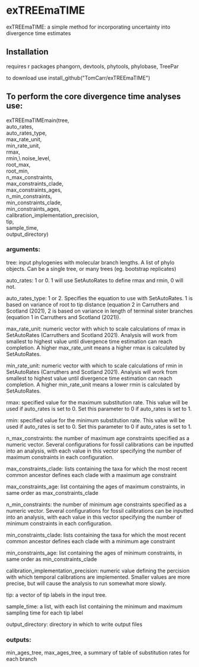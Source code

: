 # exTREEmaTIME
exTREEmaTIME: a simple method for incorporating uncertainty into divergence time estimates

## Installation

requires r packages phangorn, devtools, phytools, phylobase, TreePar

to download use install_github("TomCarr/exTREEmaTIME")

## To perform the core divergence time analyses use:

exTREEmaTIMEmain(tree,\
auto_rates,\
auto_rates_type,\
max_rate_unit,\
min_rate_unit,\
rmax,\
rmin,\ 
noise_level,\
root_max,\
root_min,\
n_max_constraints,\
max_constraints_clade,\
max_constraints_ages,\
n_min_constraints,\
min_constraints_clade,\
min_constraints_ages,\
calibration_implementation_precision,\
tip,\
sample_time,\
output_directory)

### arguments:

tree: input phylogenies with molecular branch lengths. A list of phylo objects. Can be a single tree, or many trees (eg. bootstrap replicates)

auto_rates: 1 or 0. 1 will use SetAutoRates to define rmax and rmin, 0 will not.

auto_rates_type: 1 or 2. Specifies the equation to use with SetAutoRates. 1 is based on variance of root to tip distance (equation 2 in Carruthers and Scotland (2021), 2 is based on variance in length of terminal sister branches (equation 1 in Carruthers and Scotland (2021)).

max_rate_unit: numeric vector with which to scale calculations of rmax in SetAutoRates (Carruthers and Scotland 2021). Analysis will work from smallest to highest value until divergence time estimation can reach completion. A higher max_rate_unit means a higher rmax is calculated by SetAutoRates.   

min_rate_unit: numeric vector with which to scale calculations of rmin in SetAutoRates (Carruthers and Scotland 2021). Analysis will work from smallest to highest value until divergence time estimation can reach completion. A higher min_rate_unit means a lower rmin is calculated by SetAutoRates.   

rmax: specified value for the maximum substitution rate. This value will be used if auto_rates is set to 0. Set this parameter to 0 if auto_rates is set to 1. 

rmin: specified value for the minimum substitution rate. This value will be used if auto_rates is set to 0. Set this parameter to 0 if auto_rates is set to 1.

n_max_constraints: the number of maximum age constraints specified as a numeric vector. Several configurations for fossil calibrations can be inputted into an analysis, with each value in this vector specifying the number of maximum constraints in each configuration. 

max_constraints_clade: lists containing the taxa for which the most recent common ancestor defines each clade with a maximum age constraint

max_constraints_age: list containing the ages of maximum constraints, in same order as max_constraints_clade 

n_min_constraints: the number of minimum age constraints specified as a numeric vector. Several configurations for fossil calibrations can be inputted into an analysis, with each value in this vector specifying the number of minimum constraints in each configuration. 

min_constraints_clade: lists containing the taxa for which the most recent common ancestor defines each clade with a minimum age constraint

min_constraints_age: list containing the ages of minimum constraints, in same order as min_constraints_clade 

calibration_implementation_precision: numeric value defining the percision with which temporal calibrations are implemented. Smaller values are more precise, but will cause the analysis to run somewhat more slowly. 

tip: a vector of tip labels in the input tree. 

sample_time: a list, with each list containing the minimum and maximum sampling time for each tip label

output_directory: directory in which to write output files

### outputs:

min_ages_tree, max_ages_tree, a summary of table of substitution rates for each branch
